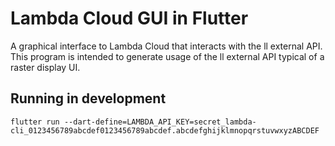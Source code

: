 Lambda Cloud GUI in Flutter
===========================

A graphical interface to Lambda Cloud that interacts with the ll external API. This program is intended to generate usage of the ll external API typical of a raster display UI.

Running in development
----------------------

```shell
flutter run --dart-define=LAMBDA_API_KEY=secret_lambda-cli_0123456789abcdef0123456789abcdef.abcdefghijklmnopqrstuvwxyzABCDEF
```
